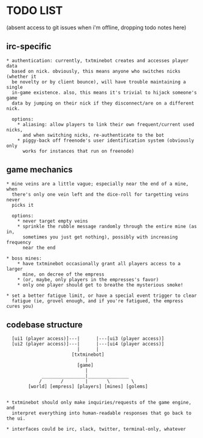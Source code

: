 TODO LIST
=========

(absent access to git issues when i'm offline, dropping todo notes here)

irc-specific
------------

    * authentication: currently, txtminebot creates and accesses player data
      based on nick. obviously, this means anyone who switches nicks (whether it
      be novelty or by client bounce), will have trouble maintaining a single
      in-game existence. also, this means it's trivial to hijack someone's game
      data by jumping on their nick if they disconnect/are on a different nick.

      options:
        * aliasing: allow players to link their own frequent/current used nicks,
          and when switching nicks, re-authenticate to the bot
        * piggy-back off freenode's user identification system (obviously only
          works for instances that run on freenode)

game mechanics
--------------

    * mine veins are a little vague; especially near the end of a mine, when
      there's only one vein left and the dice-roll for targetting veins never
      picks it

      options:
        * never target empty veins
        * sprinkle the rubble message randomly through the entire mine (as in,
          sometimes you just get nothing), possibly with increasing frequency
          near the end

    * boss mines:
        * have txtminebot occasionally grant all players access to a larger
          mine, on decree of the empress
        * (or, maybe, only players in the empresses's favor)
        * only one player should get to breathe the mysterious smoke!

    * set a better fatigue limit, or have a special event trigger to clear
      fatigue (ie, grovel enough, and if you're fatigued, the empress cures you)

codebase structure
------------------

      [ui1 (player access)]---|      |---[ui3 (player access)]
      [ui2 (player access)]---|      |---[ui4 (player access)]
                              |      |
                            [txtminebot]
                                 |
                              [game]
                                 |
                 ________________|_______________
                /       /        |       \        \
            [world] [empress] [players] [mines] [golems]


    * txtminebot should only make inquiries/requests of the game engine, and
      interpret everything into human-readable responses that go back to the ui.

    * interfaces could be irc, slack, twitter, terminal-only, whatever
